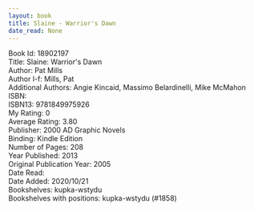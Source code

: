```yaml
---
layout: book
title: Slaine - Warrior's Dawn
date_read: None
---
```


Book Id: 18902197<br />
Title: Slaine: Warrior's Dawn<br />
Author: Pat Mills<br />
Author l-f: Mills, Pat<br />
Additional Authors: Angie Kincaid, Massimo Belardinelli, Mike McMahon<br />
ISBN: <br />
ISBN13: 9781849975926<br />
My Rating: 0<br />
Average Rating: 3.80<br />
Publisher: 2000 AD Graphic Novels<br />
Binding: Kindle Edition<br />
Number of Pages: 208<br />
Year Published: 2013<br />
Original Publication Year: 2005<br />
Date Read: <br />
Date Added: 2020/10/21<br />
Bookshelves: kupka-wstydu<br />
Bookshelves with positions: kupka-wstydu (#1858)<br />

